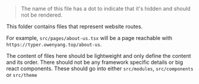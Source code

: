 > The name of this file has a dot to indicate that it's hidden and
> should not be rendered.

This folder contains files that represent website routes.

For example, `src/pages/about-us.tsx` will be a page reachable with `https://typer.owenyang.top/about-us`.

The content of files here should be lightweight and only define the
content and its order. There should not be any framework specific
details or big react components. These should go into either
`src/modules`, `src/components` or `src/theme`
